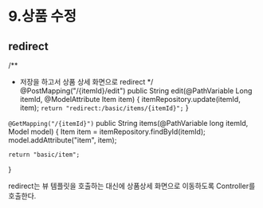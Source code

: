 # 9.상품 수정

## redirect

/**
* 저장을 하고서 상품 상세 화면으로 redirect
*/
@PostMapping("/{itemId}/edit")
public String edit(@PathVariable Long itemId, @ModelAttribute Item item) {
    itemRepository.update(itemId, item);
    `return "redirect:/basic/items/{itemId}";`
}

`@GetMapping("/{itemId}")`
public String items(@PathVariable long itemId, Model model) {
    Item item = itemRepository.findById(itemId);
    model.addAttribute("item", item);

    return "basic/item";
}

redirect는 뷰 템플릿을 호출하는 대신에 상품상세 화면으로 이동하도록 Controller를 호출한다.
